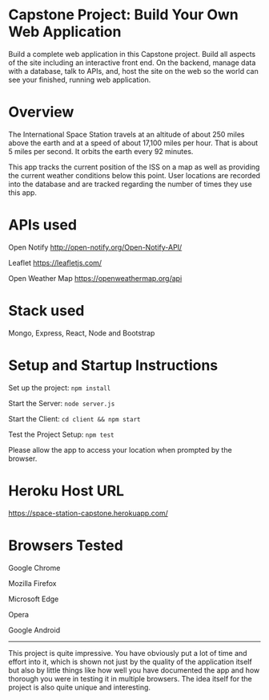 # Capstone Project: Build Your Own Web Application

Build a complete web application in this Capstone project. Build all aspects of the site including an interactive front end. On the backend, manage data with a database, talk to APIs, and, host the site on the web so the world can see your finished, running web application.

# Overview

The International Space Station travels at an altitude of about 250 miles above the earth and at a speed of about 17,100 miles per hour. That is about 5 miles per second. It orbits the earth every 92 minutes.  

This app tracks the current position of the ISS on a map as well as providing the current weather conditions below this point.  User locations are recorded into the database and are tracked regarding the number of times they use this app.

# APIs used

Open Notify  http://open-notify.org/Open-Notify-API/

Leaflet  https://leafletjs.com/

Open Weather Map  https://openweathermap.org/api

# Stack used

Mongo, Express, React, Node and Bootstrap

# Setup and Startup Instructions

Set up the project: ```npm install```

Start the Server: ```node server.js```

Start the Client: ```cd client && npm start```

Test the Project Setup: ```npm test```

Please allow the app to access your location when prompted by the browser.

# Heroku Host URL

https://space-station-capstone.herokuapp.com/

# Browsers Tested

Google Chrome

Mozilla Firefox

Microsoft Edge

Opera

Google Android

---

This project is quite impressive. You have obviously put a lot of time and effort into it, which is shown not just by the quality of the application itself but also by little things like how well you have documented the app and how thorough you were in testing it in multiple browsers. The idea itself for the project is also quite unique and interesting.
